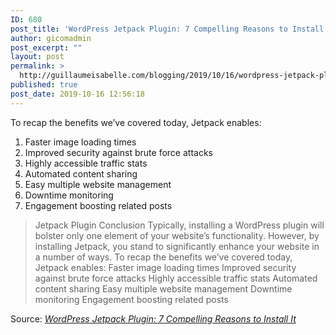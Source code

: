 ```yaml
---
ID: 680
post_title: 'WordPress Jetpack Plugin: 7 Compelling Reasons to Install It'
author: gicomadmin
post_excerpt: ""
layout: post
permalink: >
  http://guillaumeisabelle.com/blogging/2019/10/16/wordpress-jetpack-plugin-7-compelling-reasons-to-install-it/
published: true
post_date: 2019-10-16 12:56:18
---
```

<!-- wp:paragraph -->

To recap the benefits we’ve covered today, Jetpack enables:

<!-- /wp:paragraph -->

<!-- wp:list {"ordered":true} -->

1.  Faster image loading times
2.  Improved security against brute force attacks
3.  Highly accessible traffic stats
4.  Automated content sharing
5.  Easy multiple website management
6.  Downtime monitoring
7.  Engagement boosting related posts

<!-- /wp:list -->

> Jetpack Plugin Conclusion Typically, installing a WordPress plugin will bolster only one element of your website’s functionality. However, by installing Jetpack, you stand to significantly enhance your website in a number of ways. To recap the benefits we’ve covered today, Jetpack enables: Faster image loading times Improved security against brute force attacks Highly accessible traffic stats Automated content sharing Easy multiple website management Downtime monitoring Engagement boosting related posts

Source: *[WordPress Jetpack Plugin: 7 Compelling Reasons to Install It][1]*

 [1]: https://www.a2hosting.com/blog/7-compelling-reasons-install-wordpress-jetpack-plugin/